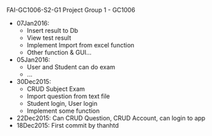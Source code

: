 FAI-GC1006-S2-G1
Project Group 1 - GC1006

- 07Jan2016:
	+ Insert result to Db
	+ View test result	
	+ Implement Import from excel function
	+ Other function & GUI...
- 05Jan2016:
	+ User and Student can do exam
	+ ...
- 30Dec2015:
	+ CRUD Subject Exam
	+ Import question from text file
	+ Student login, User login
	+ Implement some function
- 22Dec2015: Can CRUD Question, CRUD Account, can login to app
- 18Dec2015: First commit by thanhtd